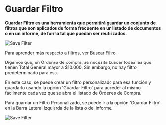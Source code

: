 <!-- add-breadcrumbs -->
# Guardar Filtro

**Guardar Filtro es una herramienta que permitirá guardar un conjunto de filtros que son aplicados de forma frecuente en un listado de documentos o en un informe, de forma tal que puedan ser reutilizados.** 

![Save Filter](/docs/assets/img/using-erpnext/using-save-filter-1.png)

Para aprender más respecto a filtros, ver [Buscar Filtro](/docs/user/manual/es/using-erpnext/articles/search-filter.md)

Digamos que, en Órdenes de compra, se necesita buscar todas las que tienen Total General mayor a $10.000. Sin embargo, no hay filtro predeterminado para eso. 

En este caso, se puede crear un filtro personalizado para esa función y guardarlo usando la opción 'Guardar Filtro' para acceder al mismo fácilmente cada vez que se abra el listado de Órdenes de Compra.

Para guardar un Filtro Personalizado, se puede ir a la opción 'Guardar Filtro' en la Barra Lateral Izquierda de la lista o del informe. 

![Save Filter](/docs/assets/img/using-erpnext/using-save-filter-1.gif)
